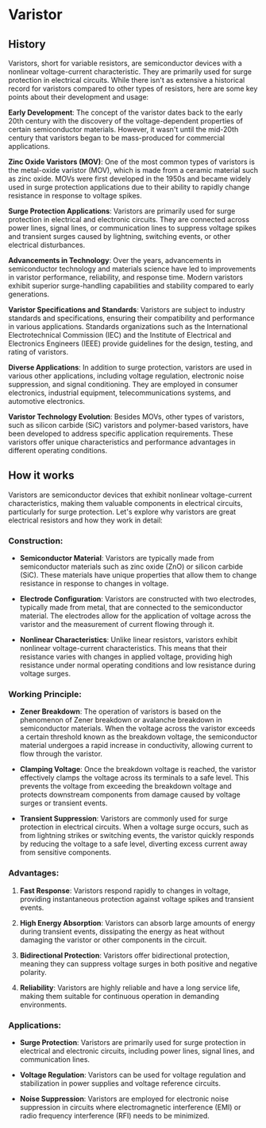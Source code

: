 

# Varistor

## History

Varistors, short for variable resistors, are semiconductor devices with a nonlinear voltage-current characteristic. They are primarily used for surge protection in electrical circuits. While there isn't as extensive a historical record for varistors compared to other types of resistors, here are some key points about their development and usage:

**Early Development**: The concept of the varistor dates back to the early 20th century with the discovery of the voltage-dependent properties of certain semiconductor materials. However, it wasn't until the mid-20th century that varistors began to be mass-produced for commercial applications.

**Zinc Oxide Varistors (MOV)**: One of the most common types of varistors is the metal-oxide varistor (MOV), which is made from a ceramic material such as zinc oxide. MOVs were first developed in the 1950s and became widely used in surge protection applications due to their ability to rapidly change resistance in response to voltage spikes.

**Surge Protection Applications**: Varistors are primarily used for surge protection in electrical and electronic circuits. They are connected across power lines, signal lines, or communication lines to suppress voltage spikes and transient surges caused by lightning, switching events, or other electrical disturbances.

**Advancements in Technology**: Over the years, advancements in semiconductor technology and materials science have led to improvements in varistor performance, reliability, and response time. Modern varistors exhibit superior surge-handling capabilities and stability compared to early generations.

**Varistor Specifications and Standards**: Varistors are subject to industry standards and specifications, ensuring their compatibility and performance in various applications. Standards organizations such as the International Electrotechnical Commission (IEC) and the Institute of Electrical and Electronics Engineers (IEEE) provide guidelines for the design, testing, and rating of varistors.

**Diverse Applications**: In addition to surge protection, varistors are used in various other applications, including voltage regulation, electronic noise suppression, and signal conditioning. They are employed in consumer electronics, industrial equipment, telecommunications systems, and automotive electronics.

**Varistor Technology Evolution**: Besides MOVs, other types of varistors, such as silicon carbide (SiC) varistors and polymer-based varistors, have been developed to address specific application requirements. These varistors offer unique characteristics and performance advantages in different operating conditions.

## How it works

Varistors are semiconductor devices that exhibit nonlinear voltage-current characteristics, making them valuable components in electrical circuits, particularly for surge protection. Let's explore why varistors are great electrical resistors and how they work in detail:

### Construction:
- **Semiconductor Material**: Varistors are typically made from semiconductor materials such as zinc oxide (ZnO) or silicon carbide (SiC). These materials have unique properties that allow them to change resistance in response to changes in voltage.

- **Electrode Configuration**: Varistors are constructed with two electrodes, typically made from metal, that are connected to the semiconductor material. The electrodes allow for the application of voltage across the varistor and the measurement of current flowing through it.

- **Nonlinear Characteristics**: Unlike linear resistors, varistors exhibit nonlinear voltage-current characteristics. This means that their resistance varies with changes in applied voltage, providing high resistance under normal operating conditions and low resistance during voltage surges.

### Working Principle:
- **Zener Breakdown**: The operation of varistors is based on the phenomenon of Zener breakdown or avalanche breakdown in semiconductor materials. When the voltage across the varistor exceeds a certain threshold known as the breakdown voltage, the semiconductor material undergoes a rapid increase in conductivity, allowing current to flow through the varistor.

- **Clamping Voltage**: Once the breakdown voltage is reached, the varistor effectively clamps the voltage across its terminals to a safe level. This prevents the voltage from exceeding the breakdown voltage and protects downstream components from damage caused by voltage surges or transient events.

- **Transient Suppression**: Varistors are commonly used for surge protection in electrical circuits. When a voltage surge occurs, such as from lightning strikes or switching events, the varistor quickly responds by reducing the voltage to a safe level, diverting excess current away from sensitive components.

### Advantages:
1. **Fast Response**: Varistors respond rapidly to changes in voltage, providing instantaneous protection against voltage spikes and transient events.

2. **High Energy Absorption**: Varistors can absorb large amounts of energy during transient events, dissipating the energy as heat without damaging the varistor or other components in the circuit.

3. **Bidirectional Protection**: Varistors offer bidirectional protection, meaning they can suppress voltage surges in both positive and negative polarity.

4. **Reliability**: Varistors are highly reliable and have a long service life, making them suitable for continuous operation in demanding environments.

### Applications:
- **Surge Protection**: Varistors are primarily used for surge protection in electrical and electronic circuits, including power lines, signal lines, and communication lines.

- **Voltage Regulation**: Varistors can be used for voltage regulation and stabilization in power supplies and voltage reference circuits.

- **Noise Suppression**: Varistors are employed for electronic noise suppression in circuits where electromagnetic interference (EMI) or radio frequency interference (RFI) needs to be minimized.

